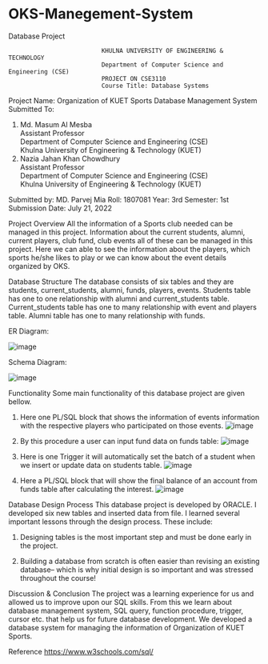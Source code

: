 # OKS-Manegement-System
Database Project


 
                              KHULNA UNIVERSITY OF ENGINEERING & TECHNOLOGY
                              Department of Computer Science and Engineering (CSE)
                              PROJECT ON CSE3110
                              Course Title: Database Systems 

Project Name:  Organization of KUET Sports Database Management System
Submitted To:				
1. Md. Masum Al Mesba				
Assistant Professor			
Department of Computer Science and Engineering (CSE)	
Khulna University of Engineering & Technology (KUET)	
2. Nazia Jahan Khan Chowdhury		
Assistant Professor			
Department of Computer Science and Engineering (CSE)	
Khulna University of Engineering & Technology (KUET)	

Submitted by:
MD. Parvej Mia
Roll: 1807081
Year: 3rd Semester: 1st
Submission Date: July 21, 2022

Project Overview
All the information of a Sports club needed can be managed in this project. Information about the current students, alumni, current players, club fund, club events all of these can be managed in this project. Here we can able to see the information about the players, which sports he/she likes to play or we can know about the event details organized by OKS.


Database Structure
The database consists of six tables and they are students, current_students, alumni, funds, players, events.
Students table has one to one relationship with alumni and current_students table. Current_students table has one to many relationship with event and players table. Alumni table has one to many relationship with funds.











ER Diagram:

 
![image](https://user-images.githubusercontent.com/61575111/183556385-f6205f82-1279-42a7-a372-26dd1ced8ecc.png)



Schema Diagram: 

![image](https://user-images.githubusercontent.com/61575111/183557642-5839301a-e4dc-46fe-b1fb-ff949c77c289.png)



Functionality
Some main functionality of this database project are given bellow.
1.	Here one PL/SQL block that shows the information of events information with the respective players who participated on those events.
![image](https://user-images.githubusercontent.com/61575111/183556494-034ae4b5-9120-49b0-a31c-2bf351eec6bc.png)

 
2.	By this procedure a user can input fund data on funds table:
 ![image](https://user-images.githubusercontent.com/61575111/183556506-3bf8c606-aff3-4b31-8efa-619f92ca432a.png)


3.	Here is one Trigger it will automatically set the batch of a student when we insert or update data on students table.
 ![image](https://user-images.githubusercontent.com/61575111/183556524-e638c88d-43c5-4baf-8986-115b30f2fd20.png)

 
4.	Here a PL/SQL block that will show the final balance of an account from funds table after calculating the interest.
 ![image](https://user-images.githubusercontent.com/61575111/183556539-5b8c8d1c-d74f-4b6f-b516-9615faf20148.png)


Database Design Process
This database project is developed by ORACLE. I developed six new tables and inserted data from file. 
I learned several important lessons through the design process. These include:

1)	Designing tables is the most important step and must be done early in the project.

2) Building a database from scratch is often easier than revising an existing database– which is why initial design is so important and was stressed throughout the course!


Discussion & Conclusion
The project was a learning experience for us and allowed us to improve upon our SQL skills. From this we learn about database management system, SQL query, function procedure, trigger, cursor etc. that help us for future database development. We developed a database system for managing the information of Organization of KUET Sports. 

Reference
https://www.w3schools.com/sql/







